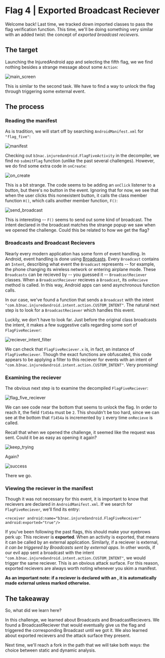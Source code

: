 # Flag 4 | Exported Broadcast Reciever
Welcome back! Last time, we tracked down imported classes to pass the flag verification function. This time, we'll be doing something very similar
with an added twist: the concept of *exported broadcast recievers*.

## The target

Launching the InjuredAndroid app and selecting the fifth flag, we we find nothing besides a strange message about some `Action`:

![main_screen](https://user-images.githubusercontent.com/86139991/173895621-50721abc-d37a-473e-8f59-a6ade897b222.PNG)

This is similar to the second task. We have to find a way to unlock the flag through triggering some external event.

## The process

### Reading the manifest

As is tradition, we will start off by searching `AndroidManifest.xml` for `"flag_five"`:

![manifest](https://user-images.githubusercontent.com/86139991/173929010-7353d0f1-de93-431f-ad8d-ca190d4dc066.PNG)

Checking out `b3nac.injuredandroid.FlagFiveActivity` in the decompiler, we find no `submitFlag` function (unlike the past several challenges).
However, we do find some extra code in `onCreate`:

![on_create](https://user-images.githubusercontent.com/86139991/173929023-8aca79ef-e4b8-43fd-86fa-d1eb3d78a4b2.PNG)

This is a bit strange. The code seems to be adding an `onClick` listener to a button, but there's no button in the event. Ignoring that for now,
we see that when the user clicks this nonexistent button, it calls the class member function `H()`, which calls another member function, `F()`:

![send_broadcast](https://user-images.githubusercontent.com/86139991/173929056-f2682cd9-532b-40cf-a564-539a25029223.PNG)

This is interesting -- `F()` seems to send out some kind of broadcast. The intent declared in the broadcast matches the strange popup we saw when we opened
the challenge. Could this be related to how we get the flag?

### Broadcasts and Broadcast Recievers

Nearly every modern application has some form of event handling. In Android, event handling is done using [Broadcasts](https://developer.android.com/guide/components/broadcasts). 
Every `Broadcast` contains an `Intent`, describing what event the `Broadcast` represents -- for example, the phone changing its wireless network or
entering airplane mode. These `Broadcasts` can be recieved by -- you guessed it -- `BroadcastReciever` classes. When a `BroadcastReciever` recieves a `Broadcast`,
its `onRecieve` method is called. In this way, Android apps can send asynchronous function calls.

In our case, we've found a function that sends a `Broadcast` with the intent `"com.b3nac.injuredandroid.intent.action.CUSTOM_INTENT"`. The natural next step
is to look for a `BroadcastReciever` which handles this event.

Luckily, we don't have to look far. Just before the original class broadcasts the intent, it makes a few suggestive calls regarding some sort of
`FlagFiveReciever`:

![reciever_intent_filter](https://user-images.githubusercontent.com/86139991/173929087-eae451da-79a6-4b6b-943d-e71323fbd279.PNG)

We can check that `FlagFiveReciever.x` is, in fact, an instance of `FlagFiveReciever`. Though the exact functions are obfuscated, this code appears to be
applying a filter to this reciever for events with an intent of `"com.b3nac.injuredandroid.intent.action.CUSTOM_INTENT"`. Very promising!

### Examining the reciever

The obvious next step is to examine the decompiled `FlagFiveReciever`:

![flag_five_reciever](https://user-images.githubusercontent.com/86139991/173929103-de36b40e-eedf-44c2-8abe-ea4baa3335c1.PNG)

We can see code near the bottom that seems to unlock the flag. In order to reach it, the field `f1454a` must be `2`. This shouldn't be too hard, since we
can see at the bottom that `f1454a` is incremented by `1` every time `onRecieve` is called.

Recall that when we opened the challenge, it seemed like the request was sent. Could it be as easy as opening it again?

![keep_trying](https://user-images.githubusercontent.com/86139991/173929116-b0504f2a-8fe9-4b6d-9f8b-d10a02ac5004.PNG)

Again?

![success](https://user-images.githubusercontent.com/86139991/173929128-58084733-7cae-4bf4-bca0-c15d9dfb7a0a.PNG)

There we go.

### Viewing the reciever in the manifest

Though it was not necessary for this event, it is important to know that recievers are declared in `AndroidManifest.xml`. If we search for `FlagFiveReciever`, we'll find its entry:

```
<receiver android:name="b3nac.injuredandroid.FlagFiveReceiver" android:exported="true"/>
```

If you've been following the past flags, this should make your eyebrows perk up: This reciever is **exported**. When an activity is exported, that means
it can be called by an external application. Similarly, if a reciever is external, *it can be triggered by Broadcasts sent by external apps*. In other words,
if our evil app sent a broadcast with the intent `"com.b3nac.injuredandroid.intent.action.CUSTOM_INTENT"`, we would trigger the same reciever. This is
an obvious attack surface. For this reason, exported recievers are always worth noting whenever you skim a manifest.

**As an important note: if a reciever is declared with an <intent-filter>, it is automatically made external unless marked otherwise.**

## The takeaway

So, what did we learn here?

In this challenge, we learned about Broadcasts and BroadcastRecievers. We found a BroadcastReciever that would eventually give us the flag and triggered
the corresponding Broadcast until we got it. We also learned about exported recievers and the attack surface they present.

Next time, we'll reach a fork in the path that we will take both ways: the choice between static and dynamic analysis.
